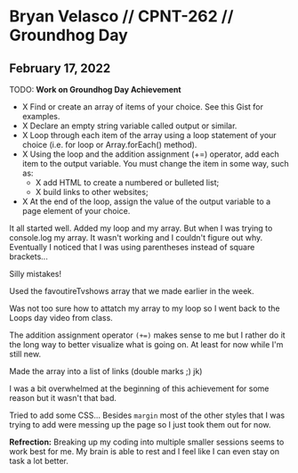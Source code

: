 #  Bryan Velasco // CPNT-262 // Groundhog Day

## February 17, 2022
TODO: **Work on Groundhog Day Achievement**
- X Find or create an array of items of your choice. See this Gist for examples.
- X Declare an empty string variable called output or similar.
- X Loop through each item of the array using a loop statement of your choice (i.e. for loop or Array.forEach() method).
- X Using the loop and the addition assignment (+=) operator, add each item to the output variable. You must change the item in some way, such as:
  - X add HTML to create a numbered or bulleted list;
  <!-- - capitalize each word; -->
  - X build links to other websites;
  <!-- - etc. -->
- X At the end of the loop, assign the value of the output variable to a page element of your choice.

It all started well. Added my loop and my array. But when I was trying to console.log my array. It wasn't working and I couldn't figure out why. Eventually I noticed that I was using parentheses instead of square brackets... 

Silly mistakes!

Used the favoutireTvshows array that we made earlier in the week.

Was not too sure how to attatch my array to my loop so I went back to the Loops day video from class. 

The addition assignment operator `(+=)` makes sense to me but I rather do it the long way to better visualize what is going on. At least for now while I'm still new.

Made the array into a list of links (double marks ;) jk)

I was a bit overwhelmed at the beginning of this achievement for some reason but it wasn't that bad. 

Tried to add some CSS... Besides `margin` most of the other styles that I was trying to add were messing up the page so I just took them out for now. 

**Refrection:** Breaking up my coding into multiple smaller sessions seems to work best for me. My brain is able to rest and I feel like I can even stay on task a lot better. 